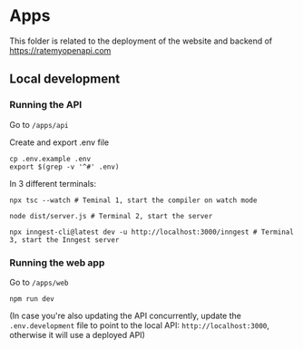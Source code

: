 # Apps

This folder is related to the deployment of the website and backend of
https://ratemyopenapi.com

## Local development

### Running the API

Go to `/apps/api`

Create and export .env file

```
cp .env.example .env
export $(grep -v '^#' .env)
```

In 3 different terminals:

```
npx tsc --watch # Teminal 1, start the compiler on watch mode

node dist/server.js # Terminal 2, start the server

npx inngest-cli@latest dev -u http://localhost:3000/inngest # Terminal 3, start the Inngest server
```

### Running the web app

Go to `/apps/web`

```
npm run dev
```

(In case you're also updating the API concurrently, update the
`.env.development` file to point to the local API: `http://localhost:3000`,
otherwise it will use a deployed API)
